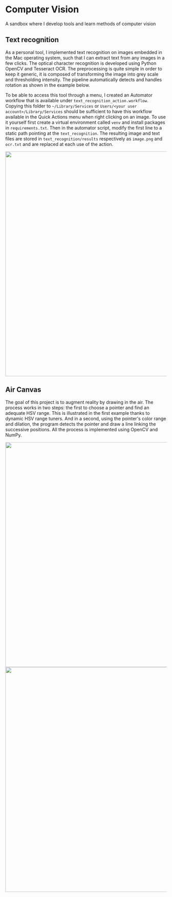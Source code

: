 # Computer Vision

A sandbox where I develop tools and learn methods of computer vision

## Text recognition

As a personal tool, I implemented text recognition on images embedded in the Mac operating system, such that I can extract text from any images in a few clicks.
The optical character recognition is developed using Python OpenCV and Tesseract OCR. The preprocessing is quite simple in order to keep it generic, it is composed of transforming the image into grey scale and thresholding intensity. The pipeline automatically detects and handles rotation as shown in the example below.

To be able to access this tool through a menu, I created an Automator workflow that is available under `text_recognition_action.workflow`. Copying this folder to `~/Library/Services` or `Users/<your user account>/Library/Services` should be sufficient to have this workflow available in the Quick Actions menu when right clicking on an image.
To use it yourself first create a virtual environment called `venv` and install packages in `requirements.txt`. Then in the automator script, modify the first line to a static path pointing at the `text_recognition`. The resulting image and text files are stored in `text_recognition/results` respectively as `image.png` and `ocr.txt` and are replaced at each use of the action.


<img src="./assets/text_recognition.gif"  width="700"/>

## Air Canvas

The goal of this project is to augment reality by drawing in the air. The process works in two steps: the first to choose a pointer and find an adequate HSV range. This is illustrated in the first example thanks to dynamic HSV range tuners. And in a second, using the pointer's color range and dilation, the program detects the pointer and draw a line linking the successive positions. All the process is implemented using OpenCV and NumPy.

<img src="./assets/hsv_picker.gif"  width="700"/>
<img src="./assets/air_canvas.gif"  width="700"/>
